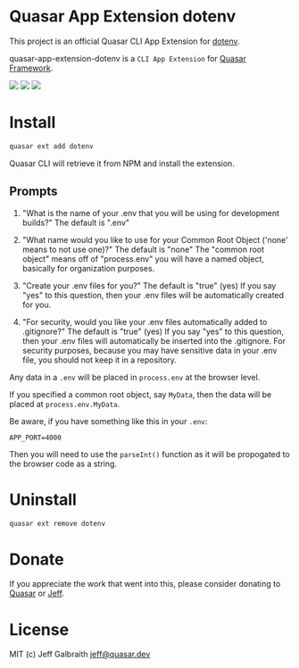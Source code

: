 # Quasar App Extension dotenv

This project is an official Quasar CLI App Extension for [dotenv](https://www.npmjs.com/package/dotenv).

quasar-app-extension-dotenv is a `CLI App Extension` for [Quasar Framework](https://quasar.dev/).

<img src="https://img.shields.io/npm/v/@quasar/quasar-app-extension-dotenv.svg?label=@quasar/quasar-app-extension-dotenv">
<img src="https://img.shields.io/github/repo-size/quasarframework/app-extension-dotenv.svg">
<img src="https://img.shields.io/npm/dt/@quasar/quasar-app-extension-dotenv.svg">

# Install
```bash
quasar ext add dotenv
```
Quasar CLI will retrieve it from NPM and install the extension.

## Prompts

1. "What is the name of your .env that you will be using for development builds?"
  The default is ".env"

2. "What name would you like to use for your Common Root Object ('none' means to not use one)?"
  The default is "none"
  The "common root object" means off of "process.env" you will have a named object, basically for organization purposes.

3. "Create your .env files for you?"
  The default is "true" (yes)
  If you say "yes" to this question, then your .env files will be automatically created for you.

4. "For security, would you like your .env files automatically added to .gitignore?"
  The default is "true" (yes)
  If you say "yes" to this question, then your .env files will automatically be inserted into the .gitignore.
  For security purposes, because you may have sensitive data in your .env file, you should not keep it in a repository.

Any data in a `.env` will be placed in `process.env` at the browser level.

If you specified a common root object, say `MyData`, then the data will be placed at `process.env.MyData`.

Be aware, if you have something like this in your `.env`:

`APP_PORT=4000`

Then you will need to use the `parseInt()` function as it will be propogated to the browser code as a string.

# Uninstall
```bash
quasar ext remove dotenv
```

# Donate
If you appreciate the work that went into this, please consider donating to [Quasar](https://donate.quasar.dev) or [Jeff](https://github.com/sponsors/hawkeye64).

# License
MIT (c) Jeff Galbraith <jeff@quasar.dev>
